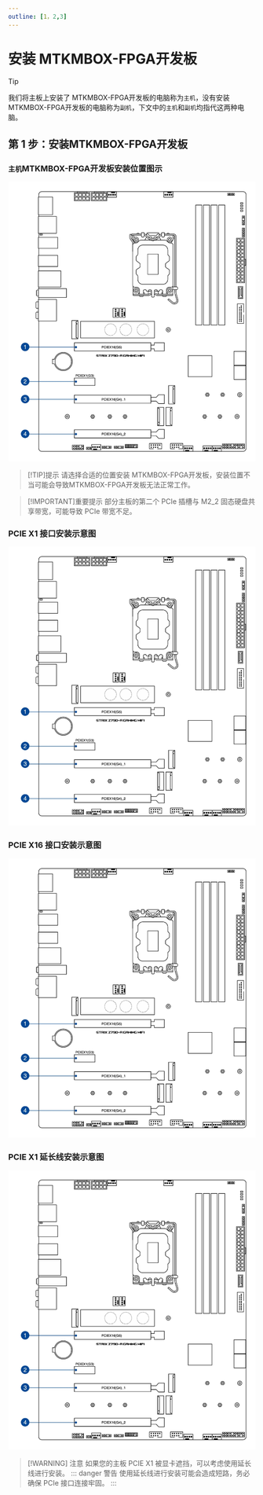 ```yaml
---
outline: [1，2,3]
---
```


# 安装 MTKMBOX-FPGA开发板

> [!TIP]
>我们将主板上安装了 MTKMBOX-FPGA开发板的电脑称为`主机`，没有安装 MTKMBOX-FPGA开发板的电脑称为`副机`，下文中的`主机`和`副机`均指代这两种电脑。



## 第 1 步：安装MTKMBOX-FPGA开发板

### `主机`MTKMBOX-FPGA开发板安装位置图示


![img](../../src/img/PCIE.png ":size=600")


> [!TIP]提示
>请选择合适的位置安装 MTKMBOX-FPGA开发板，安装位置不当可能会导致MTKMBOX-FPGA开发板无法正常工作。

> [!IMPORTANT]重要提示
>部分主板的第二个 PCIe 插槽与 M2_2 固态硬盘共享带宽，可能导致 PCIe 带宽不足。


### PCIE X1 接口安装示意图

![img](../../src/img/PCIE.png ":size=600")

### PCIE X16 接口安装示意图

![img](../../src/img/PCIE.png ":size=600")

### PCIE X1 延长线安装示意图

![img](../../src/img/PCIE.png ":size=600")

> [!WARNING] 注意
> 如果您的主板 PCIE X1 被显卡遮挡，可以考虑使用延长线进行安装。
>::: danger 警告
>使用延长线进行安装可能会造成短路，务必确保 PCIe 接口连接牢固。
>:::

